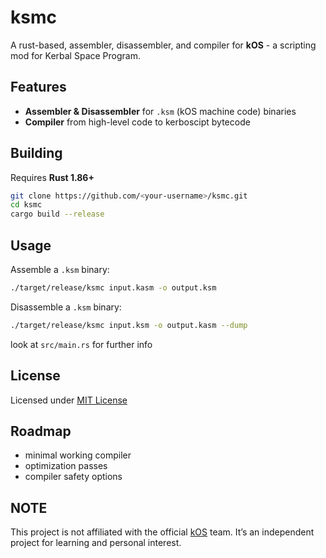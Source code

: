 # ksmc

A rust-based, assembler, disassembler, and compiler for **kOS** - a scripting mod for Kerbal Space Program.

## Features

 - **Assembler & Disassembler** for `.ksm` (kOS machine code) binaries
 - **Compiler** from high-level code to kerboscipt bytecode

## Building

Requires **Rust 1.86+**

```bash
git clone https://github.com/<your-username>/ksmc.git
cd ksmc
cargo build --release
```

## Usage

Assemble a `.ksm` binary:

```bash
./target/release/ksmc input.kasm -o output.ksm
```

Disassemble a `.ksm` binary:

```bash
./target/release/ksmc input.ksm -o output.kasm --dump
```

look at `src/main.rs` for further info

## License

Licensed under [MIT License](LICENSE)

## Roadmap

 - minimal working compiler
 - optimization passes
 - compiler safety options

## NOTE

This project is not affiliated with the official [kOS](https://ksp-kos.github.io/KOS/) team.
It’s an independent project for learning and personal interest.

